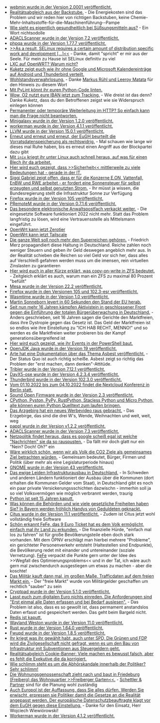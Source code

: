 * [webmin wurde in der Version 2.0001 veröffentlicht.](https://github.com/webmin/webmin/releases/tag/2.001)
* [Realitätsabgleich aus der Backstube.](https://blog.fefe.de/?ts=9dd997f5) - Die Energiekosten sind das Problem und wir reden hier von richtigen Backstuben, keine Chemie-Mehr-Inhaltsstoffe-für-die-Maschinenführung--Pampe
* [Wie sieht es eigentlich gesundheitlich bei Süßsungsmitteln aus?](https://netzfrauen.org/2022/09/18/study/) - Ein Wort nichtsodolle
* [ADACLScanner wurde in der Version 7.2 veröffentlicht.](https://github.com/canix1/ADACLScanner/releases/tag/7.2)
* [phpqa wurde in der Version 1.77.7 veröffentlicht.](https://github.com/jakzal/phpqa/releases/tag/v1.77.7)
* [>>As a result, SELinux requires a certain amount of distribution specific work and development [...]<<](https://utcc.utoronto.ca/~cks/space/blog/linux/SELinuxNeedsDistroBuyin) - Danke, damit "spricht" er mir aus der Seele. Für mein zu Hause ist SELinux definitiv zu viel
* [LXC auf OpenWRT? Warum nicht?](https://openwrt.org/lxc_openwrt_host)
* [Kuketz zeigt euch wie ihr ohne Google und Microsoft Kalendereinträge auf Android und Thunderbird verteilt.](https://www.kuketz-blog.de/android-desktop-kontakte-und-kalender-synchronisieren-davx%e2%81%b5-thunderbird/)
* [Wohlstandsverwahrlosung.](https://marjorie-wiki.de/wiki/Wohlstandsverwahrlosung) - Danke [Markus Rühl und Leeroy Matata](https://youtu.be/SaIbXp8riQQ?t=2225) für den Hinweis zu diesem Wort
* [Mit PyLint könnt ihr euren Python-Code linten.](https://opensource.com/article/22/9/pylint-good-bad-ugly)
* [Wow, O2 nutzt eure IBAN jetzt zum Tracking.](https://www.kuketz-blog.de/o2-kunden-unbedingt-widerspruch-gegen-iban-tracking-einlegen/) - Wie dreist ist das denn? Danke Kuketz, dass du den Betroffenen zeigst wie sie Widerspruch einlegen können
* [Permanenter oder temporäre Weiterleitung im HTTP? So einfach kann man die Frage nicht beantworten.](https://utcc.utoronto.ca/~cks/space/blog/web/HTTPRedirectsTypeIssues)
* [Minigalaxy wurde in der Version 1.2.0 veröffentlicht.](https://github.com/sharkwouter/minigalaxy/releases/tag/1.2.0)
* [workerman wurde in der Version 4.1.1 veröffentlicht.](https://github.com/walkor/workerman/releases/tag/v4.1.1)
* [LLVM wurde in der Version 15.0.1 veröffentlicht.](https://www.phoronix.com/news/LLVM-15.0.1-Released)
* [Erneut und erneut und erneut, der EuGH beurteilt die Vorratsdatenspeicherung als rechtswidrig.](https://netzpolitik.org/2022/europaeischer-gerichtshof-vorratsdatenspeicherung-bleibt-rechtswidrig/) - Mal schauen wie lange wir dieses mal Ruhe haben, bis es erneut einen Angriff aus der Blockpartei dazu gibt
* [Mit `inix` kriegt ihr unter Linux auch schnell heraus, auf was für einen Blech ihr da arbeitet.](https://opensource.com/article/22/9/linux-inxi-command)
* [Hier wird euch gezeigt, dass >>Sicherheit<< mittlerweile zu viele Bedeutungen hat - gerade in der IT.](https://opensource.com/article/22/9/security-buzzword-alternatives)
* [Siggi Gabriel zeigt offen, dass er für die Konzerne E.ON, Vattenfall, EnBW und RWE arbeitet - er fordert eine Sonnensteuer für selbst erzeugten und selbst genutzten Strom.](https://www.deutschlandfunk.de/energiewende-gabriel-fordert-sonnensteuer-fuer-100.html) - Ihr müsst ja wissen, die Bundesregierung stellt die Infrastruktur Sonne zur Verfügung
* [Firefox wurde in der Version 105 veröffentlicht.](https://www.phoronix.com/news/Mozilla-Firefox-105.0)
* [PRemoteM wurde in der Version 0.7.1.6 veröffentlicht.](https://github.com/1Remote/PRemoteM/releases/tag/0.7.1.6)
* [Das besondere elektronische Anwaltspostfach verkackt weiter.](https://blog.fefe.de/?ts=9dd7b93c) - Die eingesetzte Software funktioniert 2022 nicht mehr. Statt das Problem langfristig zu lösen, wird eine Vertrauensstelle als Mittelsmann eingeführt.
* [OpenWrt kann jetzt Zerotier](https://openwrt.org/docs/guide-user/services/vpn/zerotier/start)
* [OpenWrt kann jetzt Tailscale](https://openwrt.org/docs/guide-user/services/vpn/tailscale/start)
* [Die ganze Welt soll noch mehr den Superreichen gehören.](https://blog.fefe.de/?ts=9dd456b1) - Friedrich Merz propagandiert diese Haltung in Deutschland. Reiche zahlen noch weniger Steuern und geben ihr Geld deswegen angeblich mehr aus. In der Realität schieben die Reichen so viel Geld vor sich her, dass alles auf Verschleiß gefahren werden muss um die imensen, rein virtuellen Zinslasten zu garantieren
* [Hier wird euch in aller Kürze erklärt, was copy-on-write in ZFS bedeutet.](https://utcc.utoronto.ca/~cks/space/blog/solaris/ZFSZILSafeDirectWrites) - Zeitgleich erklärt es auch, warum man ein ZFS zu maximal 80 Prozent "befüllt"
* [Mesa wurde in der Version 22.2 veröffentlicht.](https://www.phoronix.com/news/Mesa-22.2-Released)
* [Firefox wurde in den Versionen 105 und 102.3-esr veröffentlicht.](https://www.borncity.com/blog/2022/09/21/firefox-105-102-3-esr-freigegeben/)
* [Wasmtime wurde in der Version 1.0 veröffentlicht.](https://www.phoronix.com/news/Wasmtime-1.0-Released)
* [Martin Sonneborn leyert in 60 Sekunden den Stand der EU herab.](https://martinsonneborn.de/state-of-the-union-2022/)
* [Seit nun mehr 16 Jahren kämpfen Aktivistein in geschlossener Front gegen die Einführung der totalen Bürgerüberwachung in Deutschland.](https://netzpolitik.org/2022/kampf-gegen-die-vorratsdatenspeicherung-jetzt-erst-recht/) - Anders geschrieben, seit 16 Jahren sagen die Gerichte den Marktfreien, dass ihre Dystropie gegen das Gesetz ist. Das Geld der Marktfreien ist so endlos wie ihre Einstellung zu "ICH HAB RECHT, MENNO!" und so werden es die Marktfreien weiter probieren bis der Kampf generationsübergreifend ist
* [Hier wird euch gezeigt, wie ihr Events in der PowerShell baut.](https://devblogs.microsoft.com/powershell-community/powershell-registry-monitor/)
* [OpenJDK Java wurde in der Version 19 veröffentlicht.](https://www.phoronix.com/news/OpenJDK-Java-19-Released)
* [Arte hat eine Dokumentation über das Thema Asbest veröffentlicht.](https://www.youtube.com/watch?v=GAPXIUiX9n4) - Der Status Quo ist auch richtig scheiße. Asbest zeigt so richtig das Problem der "erst machen, dann denken"-Attitüde.
* [Tribler wurde in der Version 7.12.1 veröffentlicht.](https://github.com/Tribler/tribler/releases/tag/v7.12.1)
* [DavX5-ose wurde in der Version 4.2.3.4 veröffentlicht.](https://github.com/bitfireAT/davx5-ose/releases/tag/v4.2.3.4-ose)
* [Thunderbird wurde in der Version 102.3.0 veröffentlicht.](https://www.borncity.com/blog/2022/09/21/thunderbird-102-3-0-freigegeben/)
* [Vom 01.10.2022 bis zum 04.10.2022 findet die Nextcloud Konferenz in Berlin statt.](https://nextcloud.com/blog/everything-you-need-to-know-for-the-nextcloud-conference/)
* [Sound Open Firmware wurde in der Version 2.3 veröffentlicht.](https://www.phoronix.com/news/Sound-Open-Firmware-2.3)
* [CPython, Pyston, PyPy, RustPython, Stacless Python und Micro Python, alle können euren Python Quelltext zum laufen bringen.](https://opensource.com/article/22/9/python-interpreters-2022)
* [Das Arzgebirg hat ein neues Werbevideo raus gebracht.](https://www.youtube.com/watch?v=3dK4SIjLDgs) - Das Erzgebirge, das sind die drei W's, Wende, Weihnachten und weit, weit, weg
* [pappl wurde in der Version v1.2.2 veröffentlicht.](https://github.com/michaelrsweet/pappl/releases/tag/v1.2.2)
* [ADACLScanner wurde in der Version 7.3 veröffentlicht.](https://github.com/canix1/ADACLScanner/releases/tag/7.3)
* [Netzpolitik findet heraus, dass es google scheiß egal ist welche "Nachrichten" sie da so rauspusten.](https://netzpolitik.org/2022/daten-recherche-google-news-verkauft-staatspropaganda-als-vertrauenswuerdig/) - Da fällt mir doch glatt nur ein "Nein? Doch! Oh?" ein
* [Wäre wirklich schön, wenn wir als Volk die CO2 Ziele als gemeinsames Ziel betrachten würden.](https://www.sonnenseite.com/de/zukunft/wie-deutschland-seine-ziele-beim-klima-und-ressourcenschutz-noch-erreichen-kann/) - Gemeinsam bedeutet, Bürger, Firmen und Politik (über mehr als eine Legislaturperiode hinaus)
* [GNOME wurde in der Version 43 veröffentlicht.](https://lwn.net/Articles/908928/)
* [Das ewige Leiden Infrastrukturausbau in Deutschland.](https://netzpolitik.org/2022/gigabitstrategie-ueberbau-statt-open-access/) - In Schweden und anderen Ländern funktioniert der Ausbau über die Kommunen (dort erhalten die Kommunen Gelder vom Staat), in Deutschland gibt es noch ein paar private Versickerungssschichten dazwischn - immerhin soll ja so viel Volksvermögen wie möglich verbrannt werden, traurig
* [Python ist seit 15 Jahren kaputt.](https://www.bleepingcomputer.com/news/security/unpatched-15-year-old-python-bug-allows-code-execution-in-350k-projects/)
* [Was können die Behörden und wie viele gesetzliche Freiheiten haben Sie? In Bayern werden fröhlich Handys von Geduldeten geknackt.](https://netzpolitik.org/2022/cellebrite-bayerische-behoerde-knackt-handys-von-geduldeten/)
* [Citus wurde in der Version 11.1 veröffentlicht.](https://www.postgresql.org/about/news/announcing-citus-111-open-source-release-2511/) - Zudem ist Citus jetzt wohl vollständig freie Software
* [Schön erkannt FeFe, das 9 Euro Ticket hat es dem Volk ermöglicht, einfach mal ihr Land zu erkunden.](https://blog.fefe.de/?ts=9dd2c224) - Die finanzielle Hürde, "einfach mal los zu fahren" ist für große Bevölkerungsteile eben doch stark vorhanden. Mit dem ÖPNV erschlägt man hierbei mehrere "Probleme", ein gerichteter Personenverkehr entsteht (Haltestellen sind Endpunkte), die Bevölkerung redet mit einander und untereinander (soziale Vernetzung). [FeFe](https://blog.fefe.de/?ts=9dd2e22f) verpackt die Punkte gern unter der Idee des >>Wegfall des Optimierungsproblems<< und in der Tat, ich wäre auch gern mal zwischendurch ausgestiegen um etwas zu machen - aber die koschte!
* [Das Militär kauft dann mal, im großen Maße, Trafficdaten auf dem freien Markt ein.](https://blog.fefe.de/?ts=9dd2d441) - Der "freie Markt" wurde von Militärgelder geschaffen um rechtlich "sauber" zu sein
* [Cryptpad wurde in der Version 5.1.0 veröffentlicht.](https://github.com/xwiki-labs/cryptpad/releases/tag/5.1.0)
* [Lasst euch zum digitalen Euro nichts einreden. Die Anforderungen sind "Erst einmal alle Daten erfassen und bei Bedarf auslesen".](https://blog.fefe.de/?ts=9dd28a17) - Das Problem ist also, dass es so gewollt ist, dass permament anstandslos Daten erfasst und gespeichert werden. Das geht beim Bargeld nicht.
* [Redis ist kaputt.](https://blog.fefe.de/?ts=9dd2467b)
* [Wayland Weston wurde in der Version 11.0 veröffentlicht.](https://www.phoronix.com/news/Wayland-Weston-11.0)
* [Rust wurde in der Version 1.64.0 veröffentlicht.](https://blog.rust-lang.org/2022/09/22/Rust-1.64.0.html)
* [Fwupd wurde in der Version 1.8.5 veröffentlicht.](https://www.phoronix.com/news/Fwupd-1.8.5-Released)
* [Ihr kriegt was ihr gewählt habt, auch unter SPD, Die Grünen und FDP wird die Zivilgesellschaft nicht gefragt, wenn es um den Bau von Infrastruktur mit Subventionen aus Steuergeldern geht.](https://netzpolitik.org/2022/digitalstrategie-zivilgesellschaft-mal-wieder-aussen-vor/)
* [Realitätsabgleich Cookie-Banner: Viele machen es bewusst falsch, aber es fehlt die Exekutive die da korrigiert.](https://netzpolitik.org/2022/manipulative-cookie-banner-viele-beschwerden-wenige-strafen/)
* [Wie schlimm steht es um die Abhörskandale innerhalb der Politiker? Sehr schlimm!](https://netzpolitik.org/2022/staatstrojaner-pegasus-polnische-regierung-versetzt-eu-abgeordnete/)
* [Die Wohnungsgenossenschaft zieht nach und baut in Friedeburg (Freiberg) das Wohnquartier >>Freiberger Garten<<.](https://www.mdr.de/nachrichten/sachsen/chemnitz/freiberg/neubau-wohnungen-wohnungsgenossenschaft-garten-102.html) - [Schettler & Partner](https://schettlerpartner.de/portfolio/projekte/freiberger-garten-2/) sind für die Planung wohl zuständig
* [Auch Europol ist der Auffassung, dass Sie alles dürfen. Werden Sie erwischt, erpressen sie Politiker damit die Gesetze an die Realität angepasst werden. Der europäische Datenschutzbeauftragte klagt vor dem EuGH gegen diese Einstellung.](https://netzpolitik.org/2022/klage-von-datenschuetzer-europols-riesige-datenberge-landen-vor-eu-gericht/) - Danke für den Einsatz, Herr Wojciech Wiewiórowski!
* [Workerman wurde in der Version 4.1.2 veröffentlicht.](https://github.com/walkor/workerman/releases/tag/v4.1.2)

